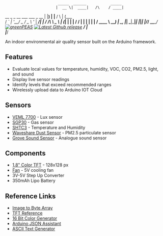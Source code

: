                             _____  ______           _____ 
                           |  __ \|  ____|   /\    / ____|
   __ _ _ __ ___  ___ _ __ | |__) | |__     /  \  | (___  
  / _` | '__/ _ \/ _ \ '_ \|  ___/|  __|   / /\ \  \___ \ 
 | (_| | | |  __/  __/ | | | |    | |____ / ____ \ ____) | 
  \__, |_|  \___|\___|_| |_|_|    |______/_/    \_\_____/  [![greenPEAS](https://img.shields.io/badge/green-PEAS-success)](https://github.com/hfenaux/greenPEAS) [![Latest Github release](https://img.shields.io/badge/build-development-informational)](https://github.com/hfenaux/greenPEAS) 
   __/ |                                                  
  |___/                                                   


An indoor environmental air quality sensor built on the Arduino framework.

## Features
* Evaluate local values for temperature, humidity, VOC, CO2, PM2.5, light, and sound
* Display live sensor readings
* Identify levels that exceed recommended ranges
* Wirelessly upload data to Arduino IOT Cloud

## Sensors
* [VEML 7700](https://www.adafruit.com/product/4162) - Lux sensor
* [SGP30](https://www.adafruit.com/product/3709) - Gas sensor
* [SHTC3](https://www.adafruit.com/product/4636) - Temperature and Humidity
* [Waveshare Dust Sensor](https://www.waveshare.com/dust-sensor.htm) - PM2.5 particulate sensor
* [Grove Sound Sensor](https://wiki.seeedstudio.com/Grove-Sound_Sensor/) - Analogue sound sensor

## Components
* [1.8" Color TFT](https://www.adafruit.com/product/358) - 128x128 px
* [Fan](https://www.adafruit.com/product/4468) - 5V cooling fan
* 3V-5V Step Up Converter
* 350mAh Lipo Battery


## Reference Links
* [Image to Byte Array](https://javl.github.io/image2cpp/)
* [TFT Reference](https://learn.adafruit.com/adafruit-gfx-graphics-library/coordinate-system-and-units)
* [16 Bit Color Generator](https://ee-programming-notepad.blogspot.com/2016/10/16-bit-color-generator-picker.html)
* [Arduino JSON Assistant](https://arduinojson.org/v6/assistant/)
* [ASCII Text Generator](https://patorjk.com/software/taag/#p=testall&f=Alpha&t=greenPEAS)
